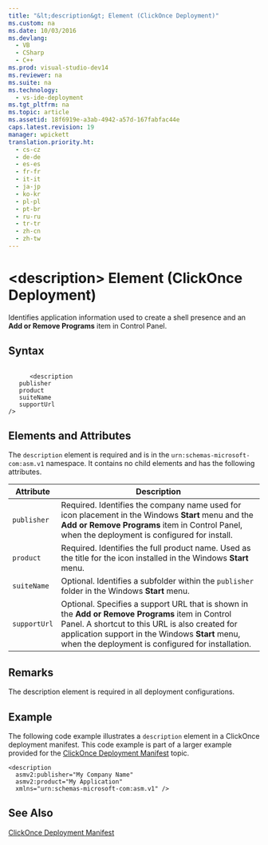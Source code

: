 ```yaml
---
title: "&lt;description&gt; Element (ClickOnce Deployment)"
ms.custom: na
ms.date: 10/03/2016
ms.devlang: 
  - VB
  - CSharp
  - C++
ms.prod: visual-studio-dev14
ms.reviewer: na
ms.suite: na
ms.technology: 
  - vs-ide-deployment
ms.tgt_pltfrm: na
ms.topic: article
ms.assetid: 18f6919e-a3ab-4942-a57d-167fabfac44e
caps.latest.revision: 19
manager: wpickett
translation.priority.ht: 
  - cs-cz
  - de-de
  - es-es
  - fr-fr
  - it-it
  - ja-jp
  - ko-kr
  - pl-pl
  - pt-br
  - ru-ru
  - tr-tr
  - zh-cn
  - zh-tw
---
```

# &lt;description&gt; Element (ClickOnce Deployment)
Identifies application information used to create a shell presence and an **Add or Remove Programs** item in Control Panel.  
  
## Syntax  
  
```  
  
      <description   
   publisher   
   product  
   suiteName  
   supportUrl  
/>  
```  
  
## Elements and Attributes  
 The `description` element is required and is in the `urn:schemas-microsoft-com:asm.v1` namespace. It contains no child elements and has the following attributes.  
  
|Attribute|Description|  
|---------------|-----------------|  
|`publisher`|Required. Identifies the company name used for icon placement in the Windows **Start** menu and the **Add or Remove Programs** item in Control Panel, when the deployment is configured for install.|  
|`product`|Required. Identifies the full product name. Used as the title for the icon installed in the Windows **Start** menu.|  
|`suiteName`|Optional. Identifies a subfolder within the `publisher` folder in the Windows **Start** menu.|  
|`supportUrl`|Optional. Specifies a support URL that is shown in the **Add or Remove Programs** item in Control Panel. A shortcut to this URL is also created for application support in the Windows **Start** menu, when the deployment is configured for installation.|  
  
## Remarks  
 The description element is required in all deployment configurations.  
  
## Example  
 The following code example illustrates a `description` element in a ClickOnce deployment manifest. This code example is part of a larger example provided for the [ClickOnce Deployment Manifest](../VS_IDE/ClickOnce-Deployment-Manifest.md) topic.  
  
```  
<description   
  asmv2:publisher="My Company Name"  
  asmv2:product="My Application"  
  xmlns="urn:schemas-microsoft-com:asm.v1" />  
```  
  
## See Also  
 [ClickOnce Deployment Manifest](../VS_IDE/ClickOnce-Deployment-Manifest.md)